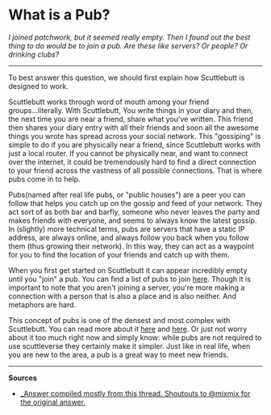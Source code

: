 # What is a Pub?

*I joined patchwork, but it seemed really empty.  Then I  found out the  best thing to do would be to join a pub.  Are these like servers? Or people? Or drinking clubs?*

---
To best answer this question, we should first explain how Scuttlebutt is designed to work. 

Scuttlebutt works through word of mouth among your friend groups...literally.  With Scuttlebutt, You write things in your diary and then, the next time you are near a friend, share what you've written.  This friend then shares your diary entry with all their friends and soon all the  awesome things you wrote has spread  across your social network. This "gossiping" is simple to do if you are physically near a friend, since Scuttlebutt works with just a local router.  If you cannot be physically near, and want to connect over the internet, it could be tremendously hard to find a direct connection to your friend across the vastness of all possible connections.  That is where pubs come in to help.

Pubs(named after real life pubs, or "public houses") are a peer you can follow that helps you catch up on the gossip and feed of your network.  They act sort of as both bar and barfly, someone who never leaves the party and makes friends with everyone, and seems to always know the latest gossip.  In (slightly) more technical terms, pubs are servers that have a static IP address, are always online, and always follow you back when you follow them (thus growing their network).  In this way, they can act as a waypoint for you to find the location of your friends and catch up with them.

When you first get started on Scuttlebutt it can appear incredibly empty until you "join" a pub.  You can find a list of pubs to join [here](https://github.com/ssbc/ssb-server/wiki/Pub-Servers).  Though it is important to note that you aren't joining a server, you're more making a connection with a person that is also a place and is also neither.  And metaphors are hard.

This concept of pubs is one of the densest and most complex with Scuttlebutt. You can read more about it [here](https://www.scuttlebutt.nz/concepts/pub.html) and [here](https://www.scuttlebutt.nz/stories/design-challenge-avoid-centralization-and-singletons.html).  Or just not worry about it too much right now and simply  know: while pubs are not required to use scuttleverse they certainly make it simpler. Just like in real life, when you are new to the area, a pub is a great way to meet new friends.

---
**Sources**
* [_Answer compiled mostly from this thread. Shoutouts to @mixmix for the original answer.](https://viewer.scuttlebot.io/%25lxUClUyoEVHQ0OIRq2uslFPcPJeJ2UmPROKdl996RFU%3D.sha256)
